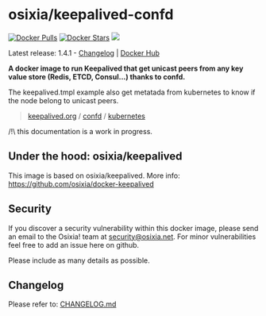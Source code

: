 # osixia/keepalived-confd

[![Docker Pulls](https://img.shields.io/docker/pulls/osixia/keepalived-confd.svg)][hub]
[![Docker Stars](https://img.shields.io/docker/stars/osixia/keepalived-confd.svg)][hub]
[![](https://images.microbadger.com/badges/image/osixia/keepalived-confd.svg)](http://microbadger.com/images/osixia/keepalived-confd "Get your own image badge on microbadger.com")

[hub]: https://hub.docker.com/r/osixia/keepalived-confd/

Latest release: 1.4.1 - [Changelog](CHANGELOG.md) | [Docker Hub](https://hub.docker.com/r/osixia/keepalived-confd/) 

**A docker image to run Keepalived that get unicast peers from any key value store (Redis, ETCD, Consul...) thanks to confd.**

The keepalived.tmpl example also get metatada from kubernetes to know if the node belong to unicast peers.

> [keepalived.org](http://keepalived.org/) /  [confd](https://github.com/kelseyhightower/confd) / [kubernetes](https://github.com/kubernetes/kubernetes)

/!\ this documentation is a work in progress.

## Under the hood: osixia/keepalived

This image is based on osixia/keepalived.
More info: https://github.com/osixia/docker-keepalived

## Security
If you discover a security vulnerability within this docker image, please send an email to the Osixia! team at security@osixia.net. For minor vulnerabilities feel free to add an issue here on github.

Please include as many details as possible.

## Changelog

Please refer to: [CHANGELOG.md](CHANGELOG.md)
